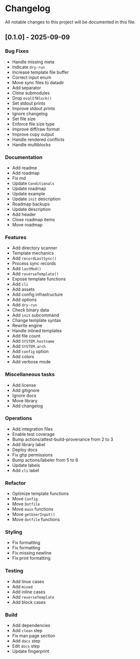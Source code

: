 # Changelog

All notable changes to this project will be documented in this file.

## [0.1.0] - 2025-09-09

### Bug Fixes

- Handle missing meta
- Indicate `dry-run`
- Increase template file buffer
- Correct input enum
- Move sync files to datadir
- Add separator
- Clone submodules
- Drop `evalIfBlock()`
- Set stdout prints
- Improve stdout prints
- Ignore changelog
- Set file size
- Enforce file size type
- Improve diff/raw format
- Improve copy output
- Handle rendered conflicts
- Handle multiblocks

### Documentation

- Add readme
- Add roadmap
- Fix md
- Update `Conditionals`
- Update roadmap
- Update example
- Update `init` description
- Roadmap backups
- Update description
- Add header
- Close roadmap items
- Move roadmap

### Features

- Add directory scanner
- Template mechanics
- Add `recordLastSync()`
- Process sync records
- Add `lastMod()`
- Add `reverseTemplate()`
- Expose template functions
- Add `cli`
- Add assets
- Add config infrastructure
- Add options
- Add `dry-run`
- Check binary data
- Add `init` subcommand
- Change template syntax
- Rewrite engine
- Handle inlined templates
- Add file count
- Add `SYSTEM.hostname`
- Add `SYSTEM.arch`
- Add `config` option
- Add colors
- Add verbose mode

### Miscellaneous tasks

- Add license
- Add gitignore
- Ignore docs
- Move library
- Add changelog

### Operations

- Add integration files
- Enable test coverage
- Bump actions/attest-build-provenance from 2 to 3
- Add library label
- Deploy docs
- Fix ghp permissions
- Bump actions/labeler from 5 to 6
- Update labels
- Add `cli` label

### Refactor

- Optimize template functions
- Move `Config`
- Move `Dotfile`
- Move `main` functions
- Move `getUserInput()`
- Move `dotfile` functions

### Styling

- Fix formatting
- Fix formatting
- Fix missing newline
- Fix print formatting

### Testing

- Add linux cases
- Add `mixed`
- Add inline cases
- Add `reverseTemplate`
- Add block cases

### Build

- Add dependencies
- Add `clean` step
- Fix man page section
- Add `docs` step
- Edit `docs` step
- Update fingerprint


